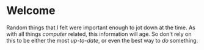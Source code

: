 # Welcome

Random things that I felt were important enough to jot down at the time. As with all 
things *computer* related, this information will age. So don't rely on this to be either 
the most *up-to-date*, or even the best way to *do* something.

